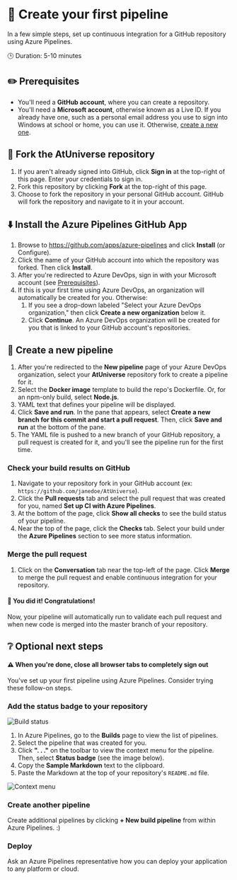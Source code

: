 # :rocket: Create your first pipeline

In a few simple steps, set up continuous integration for a GitHub repository using Azure Pipelines.

:clock3: Duration: 5-10 minutes

## :pencil2: Prerequisites

* You'll need a **GitHub account**, where you can create a repository.
* You'll need a **Microsoft account**, otherwise known as a Live ID. If you already have one, such as a personal email address you use to sign into Windows at school or home, you can use it. Otherwise, [create a new one](https://signup.live.com/signup/).

## :hammer: Fork the AtUniverse repository

1. If you aren't already signed into GitHub, click **Sign in** at the top-right of this page. Enter your credentials to sign in.
1. Fork this repository by clicking **Fork** at the top-right of this page.
1. Choose to fork the repository in your personal GitHub account. GitHub will fork the repository and navigate to it in your account.

## :arrow_down: Install the Azure Pipelines GitHub App

1. Browse to https://github.com/apps/azure-pipelines and click **Install** (or Configure).
1. Click the name of your GitHub account into which the repository was forked. Then click **Install**.
1. After you're redirected to Azure DevOps, sign in with your Microsoft account (see [Prerequisites](#Prerequisites)).
1. If this is your first time using Azure DevOps, an organization will automatically be created for you. Otherwise:
    1. If you see a drop-down labeled "Select your Azure DevOps organization," then click **Create a new organization** below it.
    1. Click **Continue**. An Azure DevOps organization will be created for you that is linked to your GitHub account's repositories.

## :rocket: Create a new pipeline

1. After you're redirected to the **New pipeline** page of your Azure DevOps organization, select your **AtUniverse** repository fork to create a pipeline for it.
1. Select the **Docker image** template to build the repo's Dockerfile. Or, for an npm-only build, select **Node.js**.
1. YAML text that defines your pipeline will be displayed.
1. Click **Save and run**. In the pane that appears, select **Create a new branch for this commit and start a pull request**. Then, click **Save and run** at the bottom of the pane.
1. The YAML file is pushed to a new branch of your GitHub repository, a pull request is created for it, and you'll see the pipeline run for the first time.

### Check your build results on GitHub

1. Navigate to your repository fork in your GitHub account (ex: `https://github.com/janedoe/AtUniverse`).
1. Click the **Pull requests** tab and select the pull request that was created for you, named **Set up CI with Azure Pipelines**.
1. At the bottom of the page, click **Show all checks** to see the build status of your pipeline.
1. Near the top of the page, click the **Checks** tab. Select your build under the **Azure Pipelines** section to see more status information.

### Merge the pull request
1. Click on the **Conversation** tab near the top-left of the page. Click **Merge** to merge the pull request and enable continuous integration for your repository.

#### :tada: You did it! Congratulations!

Now, your pipeline will automatically run to validate each pull request and when new code is merged into the master branch of your repository.

## :grey_question: Optional next steps

#### :warning: When you're done, close all browser tabs to completely sign out

You've set up your first pipeline using Azure Pipelines. Consider trying these follow-on steps.

### Add the status badge to your repository
  ![Build status](https://dev.azure.com/typescript/TypeScript/_apis/build/status/TypeScript%20Insider%20Publish)
1. In Azure Pipelines, go to the **Builds** page to view the list of pipelines.
1. Select the pipeline that was created for you.
1. Click **". . ."** on the toolbar to view the context menu for the pipeline. Then, select **Status badge** (see the image below).
1. Copy the **Sample Markdown** text to the clipboard.
1. Paste the Markdown at the top of your repository's `README.md` file.

  ![Context menu](status-badge.png)

### Create another pipeline

Create additional pipelines by clicking **+ New build pipeline** from within Azure Pipelines.
:)
### Deploy

Ask an Azure Pipelines representative how you can deploy your application to any platform or cloud.
